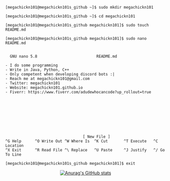 ```
[megachickn101@megachickn101s_github ~]$ sudo mkdir megachickn101

[megachickn101@megachickn101s_github ~]$ cd megachickn101

[megachickn101@megachickn101s_github megachickn101]$ sudo touch README.md

[megachickn101@megachickn101s_github megachickn101]$ sudo nano README.md


  GNU nano 5.8                          README.md                           

- I do some programming
- Write in Java, Python, C++
- Only competent when developing discord bots :|
- Reach me at megachickn101@gmail.com
- Twitter: megachickn101
- Website: megachickn101.github.io
- Fiverr: https://www.fiverr.com/adudewhocancode?up_rollout=true









                                  [ New File ]
^G Help      ^O Write Out ^W Where Is  ^K Cut       ^T Execute   ^C Location
^X Exit      ^R Read File ^\ Replace   ^U Paste     ^J Justify   ^/ Go To Line

[megachickn101@megachickn101s_github megachickn101]$ exit
```
<center>
  
  [![Anurag's GitHub stats](https://github-readme-stats.vercel.app/api?username=megachickn101&theme=dark)](https://github.com/anuraghazra/github-readme-stats)
  
</center>
